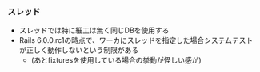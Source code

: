 ### スレッド

* スレッドでは特に細工は無く同じDBを使用する
* Rails 6.0.0.rc1の時点で、ワーカにスレッドを指定した場合システムテストが正しく動作しないという制限がある
  * (あとfixturesを使用している場合の挙動が怪しい感が)
